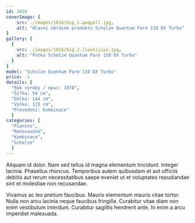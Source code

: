 ```yaml
---
id: 1016
coverImage: {
    src: ./images/1016/big_1.qwqppll.jpg,
    alt: "Hlavní obrázek produktu Scholze Quantum Pare 110 DX Turbo"
}
gallery: [
  {
    src: ./images/1016/big_2.llookijuio.jpg,
    alt: "Fotka Scholze Quantum Pare 110 DX Turbo"
  }
]
model: "Scholze Quantum Pare 110 DX Turbo"
price: -1
details: [
  "Rok výroby / opus: 1978",
  "Šířka: 54 cm",
  "Délka: 144 cm",
  "Výška: 115 cm",
  "Provedení: Kombinace"
  ]
categories: [
  "Pianino",
  "Renovované",
  "Kombinace",
  "Scholze"
  ]
---
```


Aliquam id dolor. Nam sed tellus id magna elementum tincidunt. Integer lacinia. Phasellus rhoncus. Temporibus autem quibusdam et aut officiis debitis aut rerum necessitatibus saepe eveniet ut et voluptates repudiandae sint et molestiae non recusandae.

Vivamus ac leo pretium faucibus. Mauris elementum mauris vitae tortor. Nulla non arcu lacinia neque faucibus fringilla. Curabitur vitae diam non enim vestibulum interdum. Curabitur sagittis hendrerit ante. In enim a arcu imperdiet malesuada.